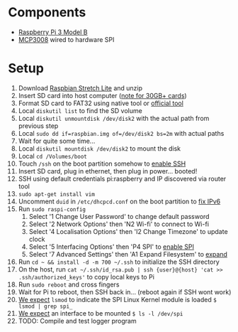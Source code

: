 # Components

* [Raspberry Pi 3 Model B](https://www.raspberrypi.org/products/raspberry-pi-3-model-b/)
* [MCP3008](http://ww1.microchip.com/downloads/en/DeviceDoc/21295C.pdf) wired to hardware SPI

# Setup

1. Download [Raspbian Stretch Lite][0] and unzip
1. Insert SD card into host computer ([note for 30GB+ cards][4])
1. Format SD card to FAT32 using native tool or [official tool][1]
1. Local `diskutil list` to find the SD volume
1. Local `diskutil unmountdisk /dev/disk2` with the actual path from previous step
1. Local `sudo dd if=raspbian.img of=/dev/disk2 bs=2m` with actual paths
1. Wait for quite some time...
1. Local `diskutil mountdisk /dev/disk2` to mount the disk
1. Local `cd /Volumes/boot`
1. Touch `/ssh` on the boot partition somehow to [enable SSH][2]
1. Insert SD card, plug in ethernet, then plug in power... booted!
1. SSH using default credentials pi:raspberry and IP discovered via router tool
1. `sudo apt-get install vim`
1. Uncomment `duid` in `/etc/dhcpcd.conf` on the boot partition to [fix IPv6][3]
1. Run `sudo raspi-config`
    1. Select '1 Change User Password' to change default password
    1. Select '2 Network Options' then 'N2 Wi-fi' to connect to Wi-fi
    1. Select '4 Localisation Options' then 'I2 Change Timezone' to update clock
    1. Select '5 Interfacing Options' then 'P4 SPI' to [enable SPI][5]
    1. Select '7 Advanced Settings' then 'A1 Expand Filesystem' to [expand][42]
1. Run `cd ~ && install -d -m 700 ~/.ssh` to initialize the SSH directory
1. On the host, run `cat ~/.ssh/id_rsa.pub | ssh {user}@{host} 'cat >> .ssh/authorized_keys'`
   to copy local keys to Pi
1. Run `sudo reboot` and cross fingers
1. Wait for Pi to reboot, then SSH back in... (reboot again if SSH wont work)
1. [We expect][5] `lsmod` to indicate the SPI Linux Kernel module is loaded
   `$ lsmod | grep spi_`
1. [We expect][7] an interface to be mounted `$ ls -l /dev/spi`
1. TODO: Compile and test logger program

[0]: https://www.raspberrypi.org/downloads/raspbian/
[1]: https://www.sdcard.org/downloads/formatter_4/
[2]: http://blog.smalleycreative.com/linux/setup-a-headless-raspberry-pi-with-raspbian-jessie-on-os-x/
[3]: https://www.raspberrypi.org/forums/viewtopic.php?f=63&t=177624
[4]: https://www.raspberrypi.org/documentation/installation/sdxc_formatting.md
[5]: https://www.raspberrypi-spy.co.uk/2014/08/enabling-the-spi-interface-on-the-raspberry-pi/
[6]: https://gist.github.com/bloudermilk/f7d5033ad2f7e66c22c993d4e3d00c91
[7]: https://learn.adafruit.com/raspberry-pi-analog-to-digital-converters/mcp3008#hardware-spi
[8]: https://github.com/adafruit/Adafruit_Python_MCP3008#installation
[9]: https://learn.adafruit.com/raspberry-pi-analog-to-digital-converters/mcp3008#library-usage
[42]: https://media3.giphy.com/media/xT0xeJpnrWC4XWblEk/giphy.gif
